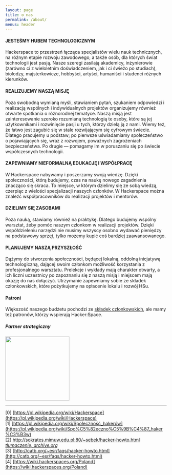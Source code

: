 ```yaml
---
layout: page
title: o nas
permalink: /about/
menus: header
---
```


#### JESTEŚMY HUBEM TECHNOLOGICZNYM
Hackerspace to przestrzeń łącząca specjalistów wielu nauk technicznych, na różnym etapie rozwoju zawodowego, a także osób, dla których świat technologii jest pasją. Nasze szeregi zasilają akademicy, inżynierowie (zarówno ci z wieloletnim doświadczeniem, jak i ci świeżo po studiach), biolodzy, majsterkowicze, hobbyści, artyści, humaniści i studenci różnych kierunków.

#### REALIZUJEMY NASZĄ MISJĘ
Poza swobodną wymianą myśli, stawianiem pytań, szukaniem odpowiedzi i realizacją wspólnych i indywidualnych projektów organizujemy również otwarte spotkania o różnorodnej tematyce. Naszą misją jest zainteresowanie szeroko rozumianą technologią te osoby, które są jej użytkownikami i rozwinięcie pasji u tych, którzy dzielą ją z nami. Wiemy też, że łatwo jest zagubić się w stale rozwijającym się cyfrowym świecie. Dlatego pracujemy u podstaw; po pierwsze uświadamiamy społeczeństwo o pojawiających się, wraz z rozwojem, poważnych zagrożeniach bezpieczeństwa. Po drugie — pomagamy im w poruszaniu się po świecie współczesnych technologii.

#### ZAPEWNIAMY NIEFORMALNĄ EDUKACJĘ I WSPÓŁPRACĘ
W Hackerspace nabywamy i poszerzamy swoją wiedzę. Dzięki społeczności, którą budujemy, czas na naukę nowego zagadnienia znacząco się skraca. To miejsce, w którym dzielimy się ze sobą wiedzą, czerpiąc z wielości specjalizacji naszych członków. W Hackerspace można znaleźć współpracowników do realizacji projektów i mentorów.

#### DZIELIMY SIĘ ZASOBAMI
Poza nauką, stawiamy również na praktykę. Dlatego budujemy wspólny warsztat, żeby pomóc naszym członkom w realizacji projektów. Dzięki współdzieleniu narzędzi nie musimy wszyscy osobno wydawać pieniędzy na podstawowy sprzęt, tylko możemy kupić coś bardziej zaawansowanego.

#### PLANUJEMY NASZĄ PRZYSZŁOŚĆ
Dążymy do stworzenia społeczności, będącej lokalną, oddolną inicjatywą technologiczną, dającej swoim członkom możliwość korzystania z profesjonalnego warsztatu. Prelekcje i wykłady mają charakter otwarty, a ich liczni uczestnicy po zapoznaniu się z naszą misją i miejscem mają okazję do nas dołączyć. Utrzymanie zapewniamy sobie ze składek członkowskich, które pożytkujemy na opłacenie lokalu i rozwój HSu.

#### Patroni
Większość naszego budżetu pochodzi ze [składek członkowskich](/membership), ale mamy też patronów, którzy wspierają Hacker:Space.

##### Partner strategiczny

[<img src="/assets/images/partners/w-codeme.png" width="200px" height="auto" />](https://codeme.pl/)

----

[0] [https://pl.wikipedia.org/wiki/Hackerspace](https://pl.wikipedia.org/wiki/Hackerspace)  
[1] [https://pl.wikipedia.org/wiki/Społeczność_hakerów](https://pl.wikipedia.org/wiki/Spo%C5%82eczno%C5%9B%C4%87_haker%C3%B3w)  
[2] [http://sokrates.mimuw.edu.pl:80/~sebek/hacker-howto.html _tłumaczenie, archive.org_](https://web.archive.org/web/20060701154700/http://sokrates.mimuw.edu.pl:80/~sebek/hacker-howto.html)  
[3] [http://catb.org/~esr/faqs/hacker-howto.html](http://catb.org/~esr/faqs/hacker-howto.html)  
[4] [https://wiki.hackerspaces.org/Poland](https://wiki.hackerspaces.org/Poland)  
